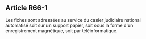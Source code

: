 Article R66-1
----
Les fiches sont adressées au service du casier judiciaire national automatisé
soit sur un support papier, soit sous la forme d'un enregistrement magnétique,
soit par téléinformatique.

